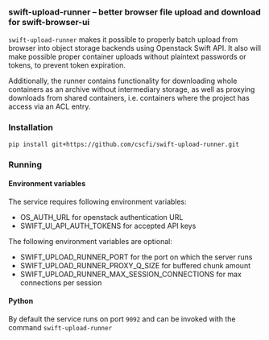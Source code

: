 ### swift-upload-runner – better browser file upload and download for swift-browser-ui

`swift-upload-runner` makes it possible to properly batch upload from browser
into object storage backends using Openstack Swift API. It also will make possible
proper container uploads without plaintext passwords or tokens, to prevent
token expiration.

Additionally, the runner contains functionality for downloading whole containers
as an archive without intermediary storage, as well as proxying downloads from
shared containers, i.e. containers where the project has access via an ACL entry.

### Installation
`pip install git+https://github.com/cscfi/swift-upload-runner.git`

### Running

#### Environment variables
The service requires following environment variables:

* OS_AUTH_URL for openstack authentication URL
* SWIFT_UI_API_AUTH_TOKENS for accepted API keys

The following environment variables are optional:

* SWIFT_UPLOAD_RUNNER_PORT for the port on which the server runs
* SWIFT_UPLOAD_RUNNER_PROXY_Q_SIZE for buffered chunk amount
* SWIFT_UPLOAD_RUNNER_MAX_SESSION_CONNECTIONS for max connections per session

#### Python
By default the service runs on port `9092` and can be invoked with the command
`swift-upload-runner`

